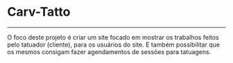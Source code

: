 # Carv-Tatto
--------------------------------------------------------------------------------------------------
O foco deste projeto é criar um site focado em mostrar os trabalhos feitos pelo tatuador (cliente), para os usuários do site. E também possibilitar que os mesmos consigam fazer agendamentos de sessões para tatuagens.
